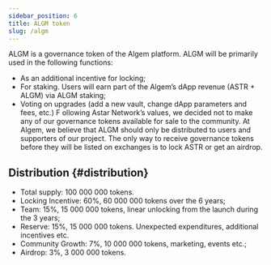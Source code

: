 ```yaml
---
sidebar_position: 6
title: ALGM token
slug: /algm
---
```


ALGM is a governance token of the Algem platform. ALGM will be primarily used in the following functions:
- As an additional incentive for locking;
- For staking. Users will earn part of the Algem’s dApp revenue (ASTR + ALGM) via ALGM staking;
- Voting on upgrades (add a new vault, change dApp parameters and fees, etc.)
F
ollowing Astar Network’s values, we decided not to make any of our governance tokens available for sale to the community. At Algem, we believe that ALGM should only be distributed to users and supporters of our project. The only way to receive governance tokens before they will be listed on exchanges is to lock ASTR or get an airdrop.

## Distribution {#distribution}

- Total supply: 100 000 000 tokens.
- Locking Incentive: 60%, 60 000 000 tokens over the 6 years;
- Team: 15%, 15 000 000 tokens, linear unlocking from the launch during the 3 years;
- Reserve: 15%, 15 000 000 tokens. Unexpected expenditures, additional incentives etc.
- Community Growth: 7%, 10 000 000 tokens, marketing, events etc.;
- Airdrop: 3%, 3 000 000 tokens.
